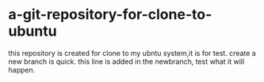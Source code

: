 # a-git-repository-for-clone-to-ubuntu
this repository is created for clone to my ubntu system,it is for test.
create a new branch is quick.
this line is added in the newbranch,
test what it will happen.
